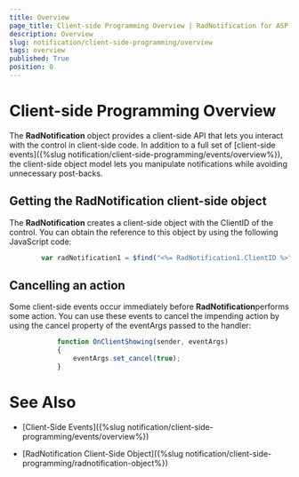 ```yaml
---
title: Overview
page_title: Client-side Programming Overview | RadNotification for ASP.NET AJAX Documentation
description: Overview
slug: notification/client-side-programming/overview
tags: overview
published: True
position: 0
---
```


# Client-side Programming Overview



The **RadNotification** object provides a client-side API that lets you interact with the control in client-side code. In addition to a full set of [client-side events]({%slug notification/client-side-programming/events/overview%}), the client-side object model lets you manipulate notifications while avoiding unnecessary post-backs.

## Getting the RadNotification client-side object

The **RadNotification** creates a client-side object with the ClientID of the control. You can obtain the reference to this object by using the following JavaScript code:

````JavaScript
	    var radNotification1 = $find("<%= RadNotification1.ClientID %>");
````



## Cancelling an action

Some client-side events occur immediately before **RadNotification**performs some action. You can use these events to cancel the impending action by using the cancel property of the eventArgs passed to the handler:

````JavaScript
	        function OnClientShowing(sender, eventArgs)
	        {
	            eventArgs.set_cancel(true);
	        }
````



# See Also

 * [Client-Side Events]({%slug notification/client-side-programming/events/overview%})

 * [RadNotification Client-Side Object]({%slug notification/client-side-programming/radnotification-object%})
